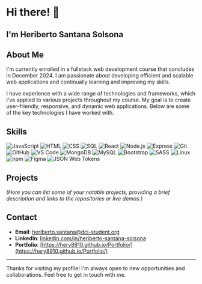 # Hi there! 👋
## I'm Heriberto Santana Solsona 

## About Me
I'm currently enrolled in a fullstack web development course that concludes in December 2024. I am passionate about developing efficient and scalable web applications and continually learning and improving my skills.

I have experience with a wide range of technologies and frameworks, which I've applied to various projects throughout my course. My goal is to create user-friendly, responsive, and dynamic web applications. Below are some of the key technologies I have worked with.

## Skills

![JavaScript](https://img.shields.io/badge/-JavaScript-000?&logo=JavaScript)
![HTML](https://img.shields.io/badge/-HTML5-000?&logo=HTML5)
![CSS](https://img.shields.io/badge/-CSS3-000?&logo=CSS3)
![SQL](https://img.shields.io/badge/-SQL-000?&logo=MySQL)
![React](https://img.shields.io/badge/-React-000?&logo=React)
![Node.js](https://img.shields.io/badge/-Node.js-000?&logo=Node.js)
![Express](https://img.shields.io/badge/-Express-000?&logo=Express)
![Git](https://img.shields.io/badge/-Git-000?&logo=Git)
![GitHub](https://img.shields.io/badge/-GitHub-000?&logo=GitHub)
![VS Code](https://img.shields.io/badge/-VS%20Code-000?&logo=Visual%20Studio%20Code)
![MongoDB](https://img.shields.io/badge/-MongoDB-000?&logo=MongoDB)
![MySQL](https://img.shields.io/badge/-MySQL-000?&logo=MySQL)
![Bootstrap](https://img.shields.io/badge/-Bootstrap-000?&logo=Bootstrap)
![SASS](https://img.shields.io/badge/-SASS-000?&logo=SASS)
![Linux](https://img.shields.io/badge/-Linux-000?&logo=Linux)
![npm](https://img.shields.io/badge/-npm-000?&logo=npm)
![Figma](https://img.shields.io/badge/-Figma-000?&logo=Figma)
![JSON Web Tokens](https://img.shields.io/badge/-JWT-000?&logo=JSON%20Web%20Tokens)

## Projects

*(Here you can list some of your notable projects, providing a brief description and links to the repositories or live demos.)*

## Contact
- **Email**: [heriberto.santana@dci-student.org](mailto:heriberto.santana@dci-student.org)
- **LinkedIn**: [linkedin.com/in/heriberto-santana-solsona](https://www.linkedin.com/in/heriberto-santana-solsona-7366342b2/)
- **Portfolio**: [https://hery8910.github.io/Portfolio/](https://hery8910.github.io/Portfolio/)

---

Thanks for visiting my profile! I'm always open to new opportunities and collaborations. Feel free to get in touch with me.



<!---
Hery8910/Hery8910 is a ✨ special ✨ repository because its `README.md` (this file) appears on your GitHub profile.
You can click the Preview link to take a look at your changes.
--->
